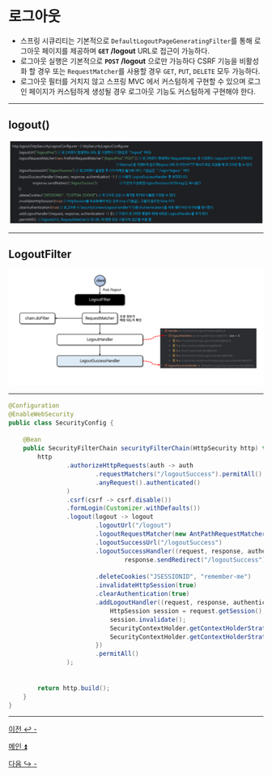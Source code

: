 # 로그아웃

- 스프링 시큐리티는 기본적으로 `DefaultLogoutPageGeneratingFilter`를 통해 로그아웃 페이지를 제공하며 **`GET` /logout** URL로 접근이 가능하다.
- 로그아웃 실행은 기본적으로 **`POST` /logout** 으로만 가능하다 CSRF 기능을 비활성화 할 경우 또는 `RequestMatcher`를 사용할 경우 `GET`, `PUT`, `DELETE` 모두 가능하다.
- 로그아웃 필터를 거치지 않고 스프링 MVC 에서 커스텀하게 구현할 수 있으며 로그인 페이지가 커스텀하게 생성될 경우 로그아웃 기능도 커스텀하게 구현해야 한다.

---

## logout()

![img_14.png](image/img_14.png)

---

## LogoutFilter

![img_15.png](image/img_15.png)

---

```java
@Configuration
@EnableWebSecurity
public class SecurityConfig {

    @Bean
    public SecurityFilterChain securityFilterChain(HttpSecurity http) throws Exception {
        http
                .authorizeHttpRequests(auth -> auth
                        .requestMatchers("/logoutSuccess").permitAll()
                        .anyRequest().authenticated()
                )
                .csrf(csrf -> csrf.disable())
                .formLogin(Customizer.withDefaults())
                .logout(logout -> logout
                        .logoutUrl("/logout")
                        .logoutRequestMatcher(new AntPathRequestMatcher("/logout", "POST"))
                        .logoutSuccessUrl("/logoutSuccess")
                        .logoutSuccessHandler((request, response, authentication) ->
                                response.sendRedirect("/logoutSuccess"))

                        .deleteCookies("JSESSIONID", "remember-me")
                        .invalidateHttpSession(true)
                        .clearAuthentication(true)
                        .addLogoutHandler((request, response, authentication) -> {
                            HttpSession session = request.getSession();
                            session.invalidate();
                            SecurityContextHolder.getContextHolderStrategy().getContext().setAuthentication(null);
                            SecurityContextHolder.getContextHolderStrategy().clearContext();
                        })
                        .permitAll()
                );


        return http.build();
    }
}
```

---

[이전 ↩️ - ]()

[메인 ⏫](https://github.com/genesis12345678/TIL/blob/main/Spring/security/main.md)

[다음 ↪️ - ]()
